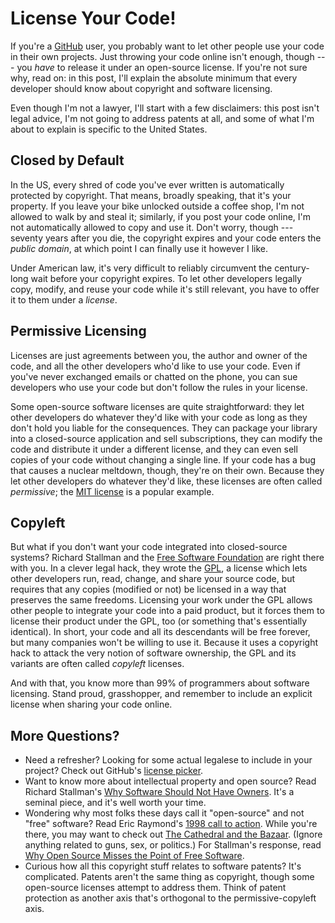 # License Your Code!

If you're a [GitHub][] user, you probably want to let other people use your
code in their own projects. Just throwing your code online isn't enough, though
--- you *have* to release it under an open-source license.  If you're not sure
why, read on: in this post, I'll explain the absolute minimum that every
developer should know about copyright and software licensing.

Even though I'm not a lawyer, I'll start with a few
disclaimers: this post isn't legal advice, I'm not going to address patents at
all, and some of what I'm about to explain is specific to the United States.

## Closed by Default

In the US, every shred of code you've ever written is automatically protected
by copyright. That means, broadly speaking, that it's your property.  If you
leave your bike unlocked outside a coffee shop, I'm not allowed to walk by and
steal it; similarly, if you post your code online, I'm not automatically
allowed to copy and use it. Don't worry, though --- seventy years after you
die, the copyright expires and your code enters the *public domain*, at which
point I can finally use it however I like.

Under American law, it's very difficult to reliably circumvent the century-long
wait before your copyright expires. To let other developers legally copy,
modify, and reuse your code while it's still relevant, you have to offer it to
them under a *license*.

## Permissive Licensing

Licenses are just agreements between you, the author and owner of the code, and
all the other developers who'd like to use your code. Even if you've never
exchanged emails or chatted on the phone, you can sue developers who use your
code but don't follow the rules in your license.

Some open-source software licenses are quite straightforward: they let other
developers do whatever they'd like with your code as long as they don't hold
you liable for the consequences. They can package your library into a
closed-source application and sell subscriptions, they can modify the code and
distribute it under a different license, and they can even sell copies of your
code without changing a single line. If your code has a bug that causes a
nuclear meltdown, though, they're on their own. Because they let other
developers do whatever they'd like, these licenses are often called
*permissive*; the [MIT license][] is a popular example.

## Copyleft

But what if you don't want your code integrated into closed-source systems?
Richard Stallman and the [Free Software Foundation][fsf] are right there with
you. In a clever legal hack, they wrote the [GPL][], a license which lets other
developers run, read, change, and share your source code, but requires that any
copies (modified or not) be licensed in a way that preserves the same freedoms.
Licensing your work under the GPL allows other people to integrate your code
into a paid product, but it forces them to license their product under the GPL,
too (or something that's essentially identical). In short, your code and all
its descendants will be free forever, but many companies won't be willing to
use it. Because it uses a copyright hack to attack the very notion of
software ownership, the GPL and its variants are often called *copyleft*
licenses.

And with that, you know more than 99% of programmers about software licensing.
Stand proud, grasshopper, and remember to include an explicit license when
sharing your code online.

## More Questions?

* Need a refresher? Looking for some actual legalese to include in your
  project? Check out GitHub's [license picker][].
* Want to know more about intellectual property and open source? Read Richard
  Stallman's [Why Software Should Not Have Owners][no-owners]. It's a seminal
  piece, and it's well worth your time.
* Wondering why most folks these days call it "open-source" and not "free"
  software? Read Eric Raymond's [1998 call to action][esr-opensource]. While
  you're there, you may want to check out [The Cathedral and the Bazaar][catb].
  (Ignore anything related to guns, sex, or politics.) For Stallman's response,
  read [Why Open Source Misses the Point of Free Software][rms-opensource].
* Curious how all this copyright stuff relates to software patents? It's
  complicated. Patents aren't the same thing as copyright, though some
  open-source licenses attempt to address them. Think of patent protection as
  another axis that's orthogonal to the permissive-copyleft axis.

[GitHub]: http://github.com
[Bitbucket]: http://bitbucket.org
[Gitorious]: http://www.gitorious.com
[MIT license]: https://en.wikipedia.org/wiki/MIT_License
[fsf]: http://fsf.org
[GPL]: http://en.wikipedia.org/wiki/GNU_General_Public_License
[no-owners]: http://www.gnu.org/philosophy/why-free.html
[four-freedoms]: http://www.gnu.org/philosophy/free-sw.html
[license picker]: http://choosealicense.com/
[esr-opensource]: http://catb.org/~esr/open-source.html
[catb]: http://catb.org/esr/writings/cathedral-bazaar/cathedral-bazaar/
[rms-opensource]: http://www.gnu.org/philosophy/open-source-misses-the-point.html
